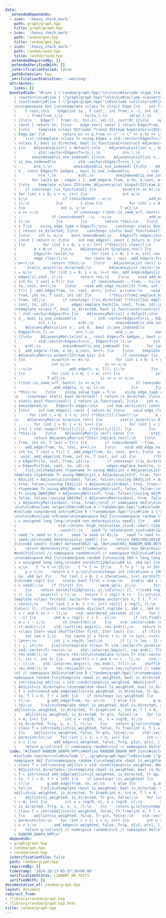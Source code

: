```yaml
---
data:
  _extendedDependsOn:
  - icon: ':heavy_check_mark:'
    path: graph/graph.hpp
    title: graph/graph.hpp
  - icon: ':heavy_check_mark:'
    path: random/gen.hpp
    title: random/gen.hpp
  - icon: ':heavy_check_mark:'
    path: random/seed.hpp
    title: random/seed.hpp
  _extendedRequiredBy: []
  _extendedVerifiedWith: []
  _isVerificationFailed: false
  _pathExtension: hpp
  _verificationStatusIcon: ':warning:'
  attributes:
    links: []
  bundledCode: "#line 1 \"random/graph.hpp\"\n\n\n\n#include <type_traits>\n#include\
    \ <vector>\n\n#line 1 \"graph/graph.hpp\"\n\n\n\n#include <cassert>\n#include\
    \ <iostream>\n#line 7 \"graph/graph.hpp\"\n#include <utility>\n#line 9 \"graph/graph.hpp\"\
    \n\nnamespace kk2 {\n\ntemplate <class T> struct Edge {\n    int from, to, id;\n\
    \    T cost;\n\n    Edge(int to_, T cost_, int from_ = -1, int id_ = -1)\n   \
    \     : from(from_),\n          to(to_),\n          id(id_),\n          cost(cost_)\
    \ {}\n\n    Edge() : from(-1), to(-1), id(-1), cost(0) {}\n\n    operator int()\
    \ const { return to; }\n\n    Edge rev() const { return Edge(from, cost, to, id);\
    \ }\n\n    template <class OStream> friend OStream &operator<<(OStream &os, const\
    \ Edge &e) {\n        return os << e.from << \" -> \" << e.to << \" : \" << e.cost;\n\
    \    }\n};\ntemplate <class T> using Edges = std::vector<Edge<T>>;\n\ntemplate\
    \ <class T, bool is_directed, bool is_functional>\nstruct AdjacencyList : std::vector<Edges<T>>\
    \ {\n    AdjacencyList() = default;\n\n    AdjacencyList(int n_, bool is_one_indexed)\n\
    \        : std::vector<Edges<T>>(n_),\n          n(n_),\n          m(0),\n   \
    \       oneindexed(is_one_indexed) {}\n\n    AdjacencyList(int n_, int m_, bool\
    \ is_one_indexed)\n        : std::vector<Edges<T>>(n_),\n          n(n_),\n  \
    \        m(m_),\n          oneindexed(is_one_indexed) {}\n\n    AdjacencyList(int\
    \ n_, const Edges<T> &edges_, bool is_one_indexed)\n        : std::vector<Edges<T>>(n_),\n\
    \          n(n_),\n          m(0),\n          oneindexed(is_one_indexed) {\n \
    \       for (auto &e : edges_) { _add_edge(e.from, e.to, e.cost, m++); }\n   \
    \ }\n\n    template <class IStream> AdjacencyList &input(IStream &is) {\n    \
    \    if constexpr (is_functional) {\n            assert(n == m);\n           \
    \ for (int i = 0; i < n; i++) {\n                int u;\n                is >>\
    \ u;\n                if (oneindexed) --u;\n                _add_edge(i, u, T(),\
    \ i);\n            }\n        } else {\n            for (int i = 0; i < m; i++)\
    \ {\n                int u, v;\n                T w{};\n                is >>\
    \ u >> v;\n                if constexpr (!std::is_same_v<T, bool>) is >> w;\n\
    \                if (oneindexed) --u, --v;\n                _add_edge(u, v, w,\
    \ i);\n            }\n        }\n        return *this;\n    }\n\n    using value_type\
    \ = T;\n    using edge_type = Edge<T>;\n\n    constexpr static bool directed()\
    \ { return is_directed; }\n\n    constexpr static bool functional() { return is_functional;\
    \ }\n\n    int n, m;\n    bool oneindexed;\n    Edges<T> edges;\n\n    int num_vertices()\
    \ const { return n; }\n\n    int num_edges() const { return m; }\n\n    void edge_clear()\
    \ {\n        for (int i = 0; i < n; i++) (*this)[i].clear();\n        edges.clear();\n\
    \        m = 0;\n    }\n\n    AdjacencyList &inplace_rev() {\n        static_assert(is_directed);\n\
    \        Edges<T> rev(m);\n        for (int i = 0; i < m; i++) rev[i] = edges[i].rev();\n\
    \        edge_clear();\n        for (auto &e : rev) _add_edge(e.from, e.to, e.cost,\
    \ m++);\n        return *this;\n    }\n\n    AdjacencyList rev() const {\n   \
    \     static_assert(is_directed);\n        AdjacencyList res(n);\n        res.m\
    \ = m;\n        for (int i = 0; i < m; i++) res._add_edge(edges[i].to, edges[i].from,\
    \ edges[i].cost, i);\n        return res;\n    }\n\n    void add_edge(int from,\
    \ int to, T cost = T()) {\n        if (oneindexed) --from, --to;\n        _add_edge(from,\
    \ to, cost, m++);\n    }\n\n    void add_edge_naive(int from, int to, T cost =\
    \ T()) { _add_edge(from, to, cost, m++); }\n\n  private:\n    void _add_edge(int\
    \ from, int to, T cost, int id) {\n        (*this)[from].emplace_back(to, cost,\
    \ from, id);\n        if constexpr (!is_directed) (*this)[to].emplace_back(from,\
    \ cost, to, id);\n        edges.emplace_back(to, cost, from, id);\n    }\n};\n\
    \ntemplate <class T, bool is_directed, bool is_functional>\nstruct AdjacencyMatrix\
    \ : std::vector<Edges<T>> {\n    AdjacencyMatrix() = default;\n\n    AdjacencyMatrix(int\
    \ n_, bool is_one_indexed)\n        : std::vector<Edges<T>>(n_, Edges<T>(n_)),\n\
    \          n(n_),\n          m(0),\n          oneindexed(is_one_indexed) {}\n\n\
    \    AdjacencyMatrix(int n_, int m_, bool is_one_indexed)\n        : std::vector<Edges<T>>(n_,\
    \ Edges<T>(n_)),\n          n(n_),\n          m(m_),\n          oneindexed(is_one_indexed)\
    \ {}\n\n    AdjacencyMatrix(int n_, const Edges<T> &edges_, bool is_one_indexed)\n\
    \        : std::vector<Edges<T>>(n_, Edges<T>(n_)),\n          n(n_),\n      \
    \    m(0),\n          oneindexed(is_one_indexed) {\n        for (auto &e : edges_)\
    \ { _add_edge(e.from, e.to, e.cost, m++); }\n    }\n\n    template <class IStream>\
    \ AdjacencyMatrix &input(IStream &is) {\n        if constexpr (is_functional)\
    \ {\n            assert(n == m);\n            for (int i = 0; i < n; i++) {\n\
    \                int u;\n                is >> u;\n                if (oneindexed)\
    \ --u;\n                _add_edge(i, u, T(), i);\n            }\n        } else\
    \ {\n            for (int i = 0; i < m; i++) {\n                int u, v;\n  \
    \              T w{};\n                is >> u >> v;\n                if constexpr\
    \ (!std::is_same_v<T, bool>) is >> w;\n                if (oneindexed) --u, --v;\n\
    \                _add_edge(u, v, w, i);\n            }\n        }\n        return\
    \ *this;\n    }\n\n    using value_type = T;\n    using edge_type = Edge<T>;\n\
    \n    constexpr static bool directed() { return is_directed; }\n\n    constexpr\
    \ static bool functional() { return is_functional; }\n\n    int n, m;\n    bool\
    \ oneindexed;\n    Edges<T> edges;\n\n    int num_vertices() const { return n;\
    \ }\n\n    int num_edges() const { return m; }\n\n    void edge_clear() {\n  \
    \      for (int i = 0; i < n; i++) (*this)[i].clear();\n        m = 0;\n    }\n\
    \n    AdjacencyMatrix &inplace_rev() {\n        static_assert(is_directed);\n\
    \        for (int i = 0; i < n; i++) {\n            for (int j = i + 1; j < n;\
    \ j++) { std::swap((*this)[i][j], (*this)[j][i]); }\n        }\n        return\
    \ *this;\n    }\n\n    AdjacencyMatrix rev() const {\n        static_assert(is_directed);\n\
    \        return AdjacencyMatrix(*this).inplace_rev();\n    }\n\n    void add_edge(int\
    \ from, int to, T cost = T()) {\n        if (oneindexed) --from, --to;\n     \
    \   _add_edge(from, to, cost, m++);\n    }\n\n    void add_edge_naive(int from,\
    \ int to, T cost = T()) { _add_edge(from, to, cost, m++); }\n\n  private:\n  \
    \  void _add_edge(int from, int to, T cost, int id) {\n        (*this)[from][to]\
    \ = Edge<T>(to, cost, from, id);\n        if constexpr (!is_directed) (*this)[to][from]\
    \ = Edge<T>(from, cost, to, id);\n        edges.emplace_back(to, cost, from, id);\n\
    \    }\n};\n\ntemplate <typename T> using WAdjList = AdjacencyList<T, false, false>;\n\
    template <typename T> using DWAdjList = AdjacencyList<T, true, false>;\nusing\
    \ AdjList = AdjacencyList<bool, false, false>;\nusing DAdjList = AdjacencyList<bool,\
    \ true, false>;\nusing FAdjList = AdjacencyList<bool, true, true>;\n\ntemplate\
    \ <typename T> using WAdjMat = AdjacencyMatrix<T, false, false>;\ntemplate <typename\
    \ T> using DWAdjMat = AdjacencyMatrix<T, true, false>;\nusing AdjMat = AdjacencyMatrix<bool,\
    \ false, false>;\nusing DAdjMat = AdjacencyMatrix<bool, true, false>;\nusing FAdjMat\
    \ = AdjacencyMatrix<bool, true, true>;\n\n} // namespace kk2\n\n\n#line 1 \"random/gen.hpp\"\
    \n\n\n\n#include <algorithm>\n#line 6 \"random/gen.hpp\"\n#include <numeric>\n\
    #include <unordered_set>\n#line 9 \"random/gen.hpp\"\n\n#line 1 \"random/seed.hpp\"\
    \n\n\n\n#include <chrono>\n\nnamespace kk2 {\n\nnamespace random {\n\nusing u64\
    \ = unsigned long long;\n\nu64 non_deterministic_seed() {\n    u64 seed = std::chrono::duration_cast<std::chrono::nanoseconds>(\n\
    \                   std::chrono::high_resolution_clock::now().time_since_epoch())\n\
    \                   .count();\n    seed ^= reinterpret_cast<u64>(&seed);\n   \
    \ seed ^= seed << 5;\n    seed ^= seed >> 41;\n    seed ^= seed << 20;\n    return\
    \ seed;\n}\n\nu64 deterministic_seed() {\n    return 5801799128519729247ull;\n\
    }\n\nu64 seed() {\n#if defined(KK2) && !defined(KK2_RANDOM_NON_DETERMINISTIC)\n\
    \    return deterministic_seed();\n#else\n    return non_deterministic_seed();\n\
    #endif\n}\n\n} // namespace random\n\n} // namespace kk2\n\n\n#line 11 \"random/gen.hpp\"\
    \n\nnamespace kk2 {\n\nnamespace random {\n\nusing i64 = long long;\nusing u64\
    \ = unsigned long long;\n\nu64 xorshift128plus(u64 &x, u64 &y) {\n    u64 t =\
    \ x;\n    t ^= t << 23;\n    t ^= t >> 17;\n    t ^= y ^ (y >> 26);\n    x = y;\n\
    \    y = t;\n    return x + y;\n}\n\nconstexpr int iterations = 100;\n\nvoid warm_up(u64\
    \ &x, u64 &y) {\n    for (int i = 0; i < iterations; i++) xorshift128plus(x, y);\n\
    }\n\nu64 rng() {\n    static bool first = true;\n    static u64 x = seed(), y\
    \ = seed();\n    if (first) {\n        warm_up(x, y);\n        first = false;\n\
    \    }\n    return xorshift128plus(x, y);\n}\n\n// [l, r)\ni64 rng(i64 l, i64\
    \ r) {\n    assert(l < r);\n    return l + rng() % (r - l);\n}\n\n// [l, r)\n\
    template <class T>\nstd::vector<T> random_vector(int n, T l, T r) {\n    std::vector<T>\
    \ res(n);\n    for (int i = 0; i < n; i++) res[i] = rng(l, r);\n    return res;\n\
    }\n\n// [l, r)\nstd::vector<i64> distinct_rng(i64 l, i64 r, i64 n) {\n    assert(l\
    \ < r and n <= r - l);\n    std::unordered_set<i64> st;\n    for (i64 i = n; i;\
    \ --i) {\n        i64 m = rng(l, r + 1 - i);\n        if (st.find(m) != st.end())\
    \ m = r - i;\n        st.insert(m);\n    }\n    std::vector<i64> res(st.begin(),\
    \ st.end());\n    std::sort(res.begin(), res.end());\n    return res;\n}\n\ntemplate\
    \ <class Iter> void shuffle(Iter first, Iter last) {\n    if (first == last) return;\n\
    \    int len = 1;\n    for (auto it = first + 1; it != last; ++it) {\n       \
    \ len++;\n        int j = rng(0, len);\n        if (j != len - 1) std::iter_swap(first\
    \ + j, it);\n    }\n}\n\ntemplate <class T> std::vector<T> perm(int n) {\n   \
    \ std::vector<T> res(n);\n    std::iota(res.begin(), res.end(), T(0));\n    shuffle(res.begin(),\
    \ res.end());\n    return res;\n}\n\ntemplate <class T> std::vector<T> choices(int\
    \ l, int r, int k) {\n    assert(l < r and k <= r - l);\n    std::vector<T> res(r\
    \ - l);\n    std::iota(res.begin(), res.end(), T(l));\n    shuffle(res.begin(),\
    \ res.end());\n    res.resize(k);\n    return res;\n}\n\n} // namespace random\n\
    \n} // namespace kk2\n\n\n#line 9 \"random/graph.hpp\"\n\nnamespace kk2 {\n\n\
    namespace random {\n\ntemplate <bool is_weighted, bool is_directed, class T =\
    \ int>\nusing adjlist = std::conditional<is_weighted, WAdjList<T, is_directed>,\
    \ AdjList<is_directed>>;\n\ntemplate <bool is_weighted, bool is_directed, class\
    \ T = int>\nvoid add_edge(adjlist<is_weighted, is_directed, T> &g, int from, int\
    \ to, T l = 0, T r = 1e9) {\n    if constexpr (is_weighted) {\n        T w = rng(l,\
    \ r);\n        g.add_edge(from, to, w);\n    } else {\n        g.add_edge(from,\
    \ to);\n    }\n}\n\ntemplate <bool is_weighted, bool is_directed, class T = int>\n\
    adjlist<is_weighted, is_directed, T> Graph(int n, int m, T l = 0, T r = 1e9) {\n\
    \    adjlist<is_weighted, is_directed, T> g(n, false);\n    for (int i = 0; i\
    \ < m; i++) {\n        int u = rng(0, n), v = rng(0, n);\n        add_edge<is_weighted,\
    \ is_directed, T>(g, u, v, l, r);\n    }\n    return g;\n}\n\ntemplate <bool is_weighted,\
    \ class T = int>\nadjlist<is_weighted, false, T> Tree(int n, T l = 0, T r = 1e9)\
    \ {\n    adjlist<is_weighted, false, T> g(n, false);\n    std::vector<int> p =\
    \ perm<int>(n);\n    for (int i = 1; i < n; i++) {\n        int u = rng(0, i),\
    \ v = i;\n        add_edge<is_weighted, false, T>(g, p[u], p[v], l, r);\n    }\n\
    \    return g;\n}\n\n} // namespace random\n\n} // namespace kk2\n\n\n"
  code: "#ifndef RANDOM_GRAPH_HPP\n#define RANDOM_GRAPH_HPP 1\n\n#include <type_traits>\n\
    #include <vector>\n\n#include \"../graph/graph.hpp\"\n#include \"gen.hpp\"\n\n\
    namespace kk2 {\n\nnamespace random {\n\ntemplate <bool is_weighted, bool is_directed,\
    \ class T = int>\nusing adjlist = std::conditional<is_weighted, WAdjList<T, is_directed>,\
    \ AdjList<is_directed>>;\n\ntemplate <bool is_weighted, bool is_directed, class\
    \ T = int>\nvoid add_edge(adjlist<is_weighted, is_directed, T> &g, int from, int\
    \ to, T l = 0, T r = 1e9) {\n    if constexpr (is_weighted) {\n        T w = rng(l,\
    \ r);\n        g.add_edge(from, to, w);\n    } else {\n        g.add_edge(from,\
    \ to);\n    }\n}\n\ntemplate <bool is_weighted, bool is_directed, class T = int>\n\
    adjlist<is_weighted, is_directed, T> Graph(int n, int m, T l = 0, T r = 1e9) {\n\
    \    adjlist<is_weighted, is_directed, T> g(n, false);\n    for (int i = 0; i\
    \ < m; i++) {\n        int u = rng(0, n), v = rng(0, n);\n        add_edge<is_weighted,\
    \ is_directed, T>(g, u, v, l, r);\n    }\n    return g;\n}\n\ntemplate <bool is_weighted,\
    \ class T = int>\nadjlist<is_weighted, false, T> Tree(int n, T l = 0, T r = 1e9)\
    \ {\n    adjlist<is_weighted, false, T> g(n, false);\n    std::vector<int> p =\
    \ perm<int>(n);\n    for (int i = 1; i < n; i++) {\n        int u = rng(0, i),\
    \ v = i;\n        add_edge<is_weighted, false, T>(g, p[u], p[v], l, r);\n    }\n\
    \    return g;\n}\n\n} // namespace random\n\n} // namespace kk2\n\n#endif //\
    \ RANDOM_GRAPH_HPP\n"
  dependsOn:
  - graph/graph.hpp
  - random/gen.hpp
  - random/seed.hpp
  isVerificationFile: false
  path: random/graph.hpp
  requiredBy: []
  timestamp: '2024-10-13 05:57:36+09:00'
  verificationStatus: LIBRARY_NO_TESTS
  verifiedWith: []
documentation_of: random/graph.hpp
layout: document
redirect_from:
- /library/random/graph.hpp
- /library/random/graph.hpp.html
title: random/graph.hpp
---
```

